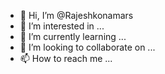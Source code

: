 - 👋 Hi, I’m @Rajeshkonamars
- 👀 I’m interested in ...
- 🌱 I’m currently learning ...
- 💞️ I’m looking to collaborate on ...
- 📫 How to reach me ...

<!---
Rajeshkonamars/Rajeshkonamars is a ✨ special ✨ repository because its `README.md` (this file) appears on your GitHub profile.
You can click the Preview link to take a look at your changes.
--->
